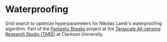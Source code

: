 # Waterproofing

Grid search to optimize hyperparameters for Nikolas Lamb's waterproofing algorithm. Part of the [Fantastic Breaks](https://terascale-all-sensing-research-studio.github.io/FantasticBreaks/) project at the [Terascale All-sensing Research Studio (TARS)](https://github.com/Terascale-All-sensing-Research-Studio) at Clarkson University.

